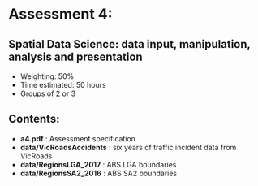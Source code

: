 # Assessment 4:
## Spatial Data Science: data input, manipulation, analysis and presentation


- Weighting: 50%
- Time estimated: 50 hours
- Groups of 2 or 3

## Contents:

- **a4.pdf** : Assessment specification
- **data/VicRoadsAccidents** : six years of traffic incident data from VicRoads
- **data/RegionsLGA_2017** : ABS LGA boundaries
- **data/RegionsSA2_2016** : ABS SA2 boundaries

